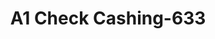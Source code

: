 ---
f_zip-code: 71282
f_state-code: LA
title: A1 Check Cashing-633
f_phone: 318-574-4411
f_city-only: Tallulah
f_address: 119 S Chestnut Street Tallulah
f_location-unique-id: '633'
slug: a1-check-cashing-633
updated-on: '2024-05-30T13:46:58.046Z'
created-on: '2024-05-30T13:36:59.803Z'
published-on: '2024-05-30T13:54:32.469Z'
f_city-state: cms/city/tallulah-la.md
f_company: cms/company/a1-check-cashing.md
f_state: cms/state/louisiana.md
layout: '[payday-loan].html'
tags: payday-loan
---
